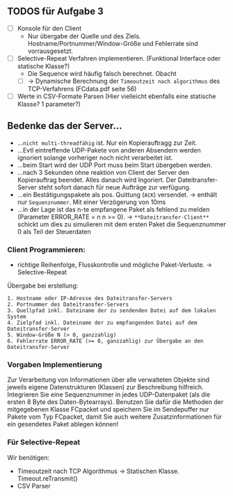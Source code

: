 ## TODOS für Aufgabe 3

- [ ] Konsole für den Client
  - Nur übergabe der Quelle und des Ziels. Hostname/Portnummer/Window-Größe und Fehlerrate sind vorrausgesetzt.
- [ ] Selective-Repeat Verfahren implementieren. (Funktional Interface oder statische Klasse?)
  - Die Sequence wird häufig falsch berechnet. Obacht 
  - [ ] -> Dynamische Berechnung der `Timeoutzeit nach algorithmus` des TCP-Verfahrens (FCdata.pdf seite 56)
- [ ] Werte in CSV-Formate Parsen (Hier vielleicht ebenfalls eine statische Klasse? 1 parameter?)

## Bedenke das der Server...

- ...`nicht multi-threadfähig` ist. Nur ein Kopierauftragg zur Zeit.
- ...Evtl eintreffende UDP-Pakete von anderen Absendern werden ignoriert solange vorheriger noch nicht verarbeitet ist.
- ...beim Start wird der UDP Port muss beim Start übergeben werden.
- ...nach 3 Sekunden ohne reaktion von Client der Server den Kopierauftrag beendet. Alles danach wird Ingoriert. Der Dateitransfer-Server steht sofort danach für neue Aufträge zur verfügung.
- ...ein Bestätigungspakete als pos. Quittung (`ACK`) versendet. -> enthält nur `Sequenznummer`. Mit einer Verzögerung von 10ms
- ...in der Lage ist das n-te empfangene Paket als fehlend zu melden (Parameter ERROR_RATE = n n >= 0). 
    -> `**Dateitransfer-Client**` schickt um dies zu simulieren mit dem ersten Paket die Sequenznummer 0 als Teil der Steuerdaten   

### Client Programmieren:

- richtige Reihenfolge, Flusskontrolle und mögliche Paket-Verluste. -> Selective-Repeat

Übergabe bei erstellung:

    1. Hostname oder IP-Adresse des Dateitransfer-Servers
    2. Portnummer des Dateitransfer-Servers
    3. Quellpfad inkl. Dateiname der zu sendenden Datei auf dem lokalen System
    4. Zielpfad inkl. Dateiname der zu empfangenden Datei auf dem Dateitransfer-Server
    5. Window-Größe N (> 0, ganzzahlig)
    6. Fehlerrate ERROR_RATE (>= 0, ganzzahlig) zur Übergabe an den Dateitransfer-Server

### Vorgaben Implementierung

Zur Verarbeitung von Informationen über alle verwalteten Objekte sind jeweils eigene
Datenstrukturen (Klassen) zur Beschreibung hilfreich. Integrieren Sie eine Sequenznummer in
jedes UDP-Datenpaket (als die ersten 8 Byte des Daten-Bytearrays). Benutzen Sie dafür die
Methoden der mitgegebenen Klasse FCpacket und speichern Sie im Sendepuffer nur
Pakete vom Typ FCpacket, damit Sie auch weitere Zusatzinformationen für ein gesendetes
Paket ablegen können!

### Für Selective-Repeat
Wir benötigen:
- Timeoutzeit nach TCP Algorithmus -> Statischen Klasse. Timeout.reTransmit()
- CSV Parser

